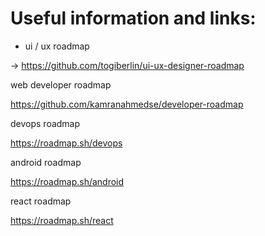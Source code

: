 # Useful information and links:



- ui / ux roadmap

-> https://github.com/togiberlin/ui-ux-designer-roadmap



web developer roadmap

https://github.com/kamranahmedse/developer-roadmap



devops roadmap

https://roadmap.sh/devops



android roadmap

https://roadmap.sh/android



react roadmap

https://roadmap.sh/react

